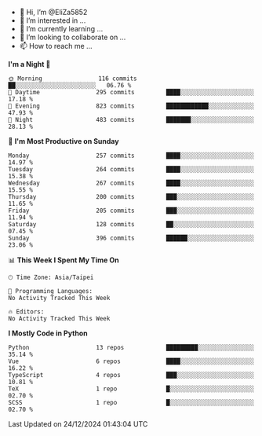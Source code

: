 - 👋 Hi, I’m @EliZa5852
- 👀 I’m interested in ...
- 🌱 I’m currently learning ...
- 💞️ I’m looking to collaborate on ...
- 📫 How to reach me ...

<!--START_SECTION:waka-->
**I'm a Night 🦉** 

```text
🌞 Morning                116 commits         ██░░░░░░░░░░░░░░░░░░░░░░░   06.76 % 
🌆 Daytime                295 commits         ████░░░░░░░░░░░░░░░░░░░░░   17.18 % 
🌃 Evening                823 commits         ████████████░░░░░░░░░░░░░   47.93 % 
🌙 Night                  483 commits         ███████░░░░░░░░░░░░░░░░░░   28.13 % 
```
📅 **I'm Most Productive on Sunday** 

```text
Monday                   257 commits         ████░░░░░░░░░░░░░░░░░░░░░   14.97 % 
Tuesday                  264 commits         ████░░░░░░░░░░░░░░░░░░░░░   15.38 % 
Wednesday                267 commits         ████░░░░░░░░░░░░░░░░░░░░░   15.55 % 
Thursday                 200 commits         ███░░░░░░░░░░░░░░░░░░░░░░   11.65 % 
Friday                   205 commits         ███░░░░░░░░░░░░░░░░░░░░░░   11.94 % 
Saturday                 128 commits         ██░░░░░░░░░░░░░░░░░░░░░░░   07.45 % 
Sunday                   396 commits         ██████░░░░░░░░░░░░░░░░░░░   23.06 % 
```


📊 **This Week I Spent My Time On** 

```text
🕑︎ Time Zone: Asia/Taipei

💬 Programming Languages: 
No Activity Tracked This Week

🔥 Editors: 
No Activity Tracked This Week
```

**I Mostly Code in Python** 

```text
Python                   13 repos            █████████░░░░░░░░░░░░░░░░   35.14 % 
Vue                      6 repos             ████░░░░░░░░░░░░░░░░░░░░░   16.22 % 
TypeScript               4 repos             ███░░░░░░░░░░░░░░░░░░░░░░   10.81 % 
TeX                      1 repo              █░░░░░░░░░░░░░░░░░░░░░░░░   02.70 % 
SCSS                     1 repo              █░░░░░░░░░░░░░░░░░░░░░░░░   02.70 % 
```




 Last Updated on 24/12/2024 01:43:04 UTC
<!--END_SECTION:waka-->

